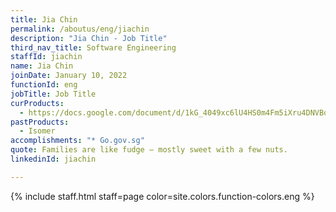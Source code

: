```yaml
---
title: Jia Chin
permalink: /aboutus/eng/jiachin
description: "Jia Chin - Job Title"
third_nav_title: Software Engineering
staffId: jiachin
name: Jia Chin
joinDate: January 10, 2022
functionId: eng
jobTitle: Job Title
curProducts:
  - https://docs.google.com/document/d/1kG_4049xc6lU4HS0m4Fm5iXru4DNVBoExfzaAssR4rg/edit
pastProducts:
  - Isomer
accomplishments: "* Go.gov.sg"
quote: Families are like fudge – mostly sweet with a few nuts.
linkedinId: jiachin

---
```


{% include staff.html staff=page color=site.colors.function-colors.eng %}
